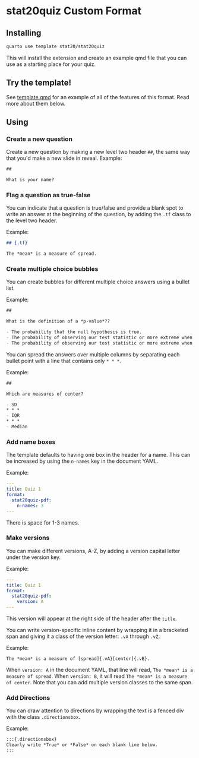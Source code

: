 # stat20quiz Custom Format

## Installing

```bash
quarto use template stat20/stat20quiz
```

This will install the extension and create an example qmd file that you can use as a starting place for your quiz.

## Try the template!

See [template.qmd](template.qmd) for an example of all of the features of this format. Read more about them below.


## Using

### Create a new question

Create a new question by making a new level two header `##`, the same way that you'd make a new slide in reveal. Example:

```markdown
##

What is your name?
```

### Flag a question as true-false

You can indicate that a question is true/false and provide a blank spot to write an answer at the beginning of the question, by adding the `.tf` class to the level two header.

Example:

```markdown
## {.tf}

The *mean* is a measure of spread.
```

### Create multiple choice bubbles

You can create bubbles for different multiple choice answers using a bullet list.

Example:

```markdown
##

What is the definition of a *p-value*??

- The probability that the null hypothesis is true.
- The probability of observing our test statistic or more extreme when the null hypothesis is true.
- The probability of observing our test statistic or more extreme when the null hypothesis is false.
```

You can spread the answers over multiple columns by separating each bullet point with a line that contains only `* * *`.

Example:

```markdown
##

Which are measures of center?

- SD
* * *
- IQR
* * *
- Median
```

### Add name boxes

The template defaults to having one box in the header for a name. This can be increased by using the `n-names` key in the document YAML.

Example:

```yaml
---
title: Quiz 1
format:
  stat20quiz-pdf:
    n-names: 3
---
```

There is space for 1-3 names.

### Make versions

You can make different versions, A-Z, by adding a version capital letter under the version key.

Example:

```yaml
---
title: Quiz 1
format:
  stat20quiz-pdf:
    version: A
---
```

This version will appear at the right side of the header after the `title`.

You can write version-specific inline content by wrapping it in a bracketed span and giving it a class of the version letter: `.vA` through `.vZ`.

Example:

```
The *mean* is a measure of [spread]{.vA}[center]{.vB}.
```

When `version: A` in the document YAML, that line will read, `The *mean* is a measure of spread`. When `version: B`, it will read `The *mean* is a measure of center`. Note that you can add multiple version classes to the same span.

### Add Directions

You can draw attention to directions by wrapping the text is a fenced div with the class `.directionsbox`.

Example:

```markdown
:::{.directionsbox}
Clearly write *True* or *False* on each blank line below.
:::
```

